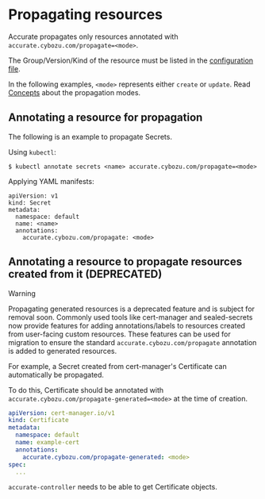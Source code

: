 # Propagating resources

Accurate propagates only resources annotated with `accurate.cybozu.com/propagate=<mode>`.

The Group/Version/Kind of the resource must be listed in the [configuration file](config.md).

In the following examples, `<mode>` represents either `create` or `update`.
Read [Concepts](concepts.md) about the propagation modes.

## Annotating a resource for propagation

The following is an example to propagate Secrets.

Using `kubectl`:

```console
$ kubectl annotate secrets <name> accurate.cybozu.com/propagate=<mode>
```

Applying YAML manifests:

```console
apiVersion: v1
kind: Secret
metadata:
  namespace: default
  name: <name>
  annotations:
    accurate.cybozu.com/propagate: <mode>
```

## Annotating a resource to propagate resources created from it (DEPRECATED)

> [!WARNING]  
> Propagating generated resources is a deprecated feature and is subject for
> removal soon. Commonly used tools like cert-manager and sealed-secrets now
> provide features for adding annotations/labels to resources created from
> user-facing custom resources. These features can be used for migration to
> ensure the standard `accurate.cybozu.com/propagate` annotation is added to
> generated resources.

For example, a Secret created from cert-manager's Certificate can automatically be propagated.

To do this, Certificate should be annotated with `accurate.cybozu.com/propagate-generated=<mode>` at the time of creation.

```yaml
apiVersion: cert-manager.io/v1
kind: Certificate
metadata:
  namespace: default
  name: example-cert
  annotations:
    accurate.cybozu.com/propagate-generated: <mode>
spec:
  ...
```

`accurate-controller` needs to be able to get Certificate objects.

[SealedSecret]: https://github.com/bitnami-labs/sealed-secrets
